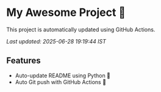 # My Awesome Project 🚀

This project is automatically updated using GitHub Actions.

_Last updated: 2025-06-28 19:19:44 IST_

## Features
- Auto-update README using Python 🐍
- Auto Git push with GitHub Actions 🤖
